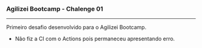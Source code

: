 ### Agilizei Bootcamp - Chalenge 01
---
Primeiro desafio desenvolvido para o Agilizei Bootcamp.

* Não fiz a CI com o Actions pois permaneceu apresentando erro. 
